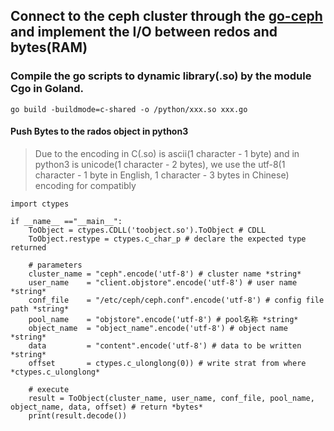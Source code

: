 ## Connect to the ceph cluster through the [go-ceph](https://github.com/ceph/go-ceph) and implement the I/O between redos and bytes(RAM)

### Compile the go scripts to dynamic library(.so) by the module Cgo in Goland.
`go build -buildmode=c-shared -o /python/xxx.so xxx.go `

#### Push Bytes to the rados object in python3

>Due to the encoding in C(.so) is ascii(1 character - 1 byte) and in python3 is unicode(1 character - 2 bytes), we use the utf-8(1 character - 1 byte in English, 1 character - 3 bytes in Chinese) encoding for compatibly

```
import ctypes

if __name__ =="__main__":
	ToObject = ctypes.CDLL('toobject.so').ToObject # CDLL
	ToObject.restype = ctypes.c_char_p # declare the expected type returned

	# parameters
	cluster_name = "ceph".encode('utf-8') # cluster name *string*
	user_name    = "client.objstore".encode('utf-8') # user name *string*
	conf_file    = "/etc/ceph/ceph.conf".encode('utf-8') # config file path *string*
	pool_name    = "objstore".encode('utf-8') # pool名称 *string*
	object_name  = "object_name".encode('utf-8') # object name *string*
	data         = "content".encode('utf-8') # data to be written *string*
	offset       = ctypes.c_ulonglong(0)) # write strat from where *ctypes.c_ulonglong*

	# execute
	result = ToObject(cluster_name, user_name, conf_file, pool_name, object_name, data, offset) # return *bytes*
	print(result.decode())
```